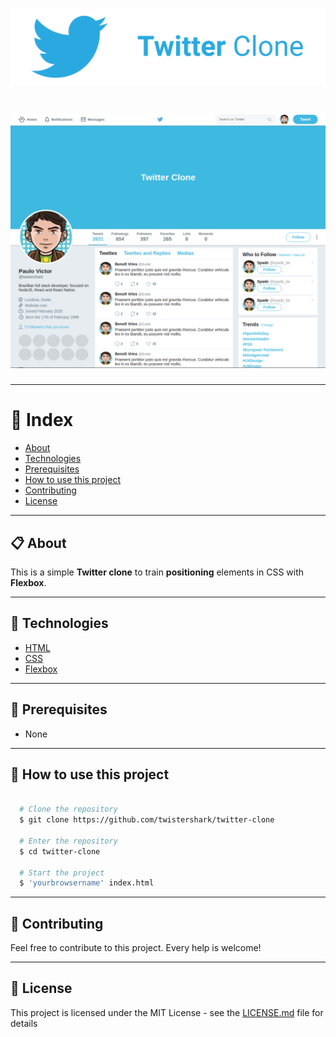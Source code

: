<h1 align="center">
  <img src="images/logo-readme.svg">
</h1>

<h1 align="center">
  <img src="images/screenshot.png">
</h1>

---
# 📑 Index

- [About](#-about)
- [Technologies](#-technologies)
- [Prerequisites](#-prerequisites)
- [How to use this project](#-how-to-use-this-project)
- [Contributing](#-contributing)
- [License](#-license)
---

## 📋 About

This is a simple **Twitter clone** to train **positioning** elements in CSS with **Flexbox**.

---

## 🚀 Technologies

- [HTML](https://developer.mozilla.org/pt-BR/docs/Web/HTML)
- [CSS](https://developer.mozilla.org/pt-BR/docs/Web/CSS)
- [Flexbox](https://developer.mozilla.org/pt-BR/docs/Web/CSS/CSS_Flexible_Box_Layout/Conceitos_Basicos_do_Flexbox)

---

## 🔧 Prerequisites

- None

---

## 🌟 How to use this project

```bash

  # Clone the repository
  $ git clone https://github.com/twistershark/twitter-clone

  # Enter the repository
  $ cd twitter-clone

  # Start the project
  $ 'yourbrowsername' index.html

```

---
## 🤝 Contributing
Feel free to contribute to this project. Every help is welcome!

---
## 📃 License

This project is licensed under the MIT License - see the [LICENSE.md](LICENSE) file for details